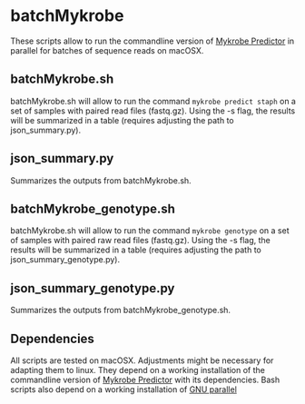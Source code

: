 # batchMykrobe
These scripts allow to run the commandline version of [Mykrobe Predictor](https://github.com/iqbal-lab/Mykrobe-predictor) in parallel for batches of sequence reads on macOSX. 

## batchMykrobe.sh
batchMykrobe.sh will allow to run the command `mykrobe predict staph` on a set of samples with paired read files (fastq.gz). Using the -s flag, the results will be summarized in a table (requires adjusting the path to json_summary.py). 

## json_summary.py
Summarizes the outputs from batchMykrobe.sh.

## batchMykrobe_genotype.sh
batchMykrobe.sh will allow to run the command `mykrobe genotype` on a set of samples with paired raw read files (fastq.gz). Using the -s flag, the results will be summarized in a table (requires adjusting the path to json_summary_genotype.py). 

## json_summary_genotype.py
Summarizes the outputs from batchMykrobe_genotype.sh.

## Dependencies
All scripts are tested on macOSX. Adjustments might be necessary for adapting them to linux. They depend on a working installation of the commandline version of [Mykrobe Predictor](https://github.com/iqbal-lab/Mykrobe-predictor) with its dependencies. Bash scripts also depend on a working installation of [GNU parallel](https://www.gnu.org/software/parallel/)

